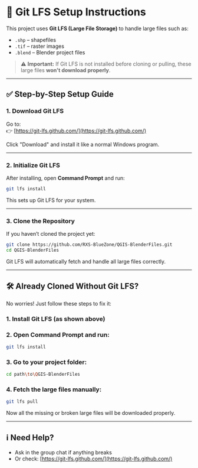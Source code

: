 # 🔧 Git LFS Setup Instructions

This project uses **Git LFS (Large File Storage)** to handle large files such as:

- `.shp` – shapefiles  
- `.tif` – raster images  
- `.blend` – Blender project files

> ⚠️ **Important:** If Git LFS is not installed before cloning or pulling, these large files **won't download properly**.

---

## ✅ Step-by-Step Setup Guide

### 1. **Download Git LFS**

Go to:  
👉 [https://git-lfs.github.com/](https://git-lfs.github.com/)

Click "Download" and install it like a normal Windows program.

---

### 2. **Initialize Git LFS**

After installing, open **Command Prompt** and run:

```bash
git lfs install
```

This sets up Git LFS for your system.

---

### 3. **Clone the Repository**

If you haven’t cloned the project yet:

```bash
git clone https://github.com/RXS-BlueZone/QGIS-BlenderFiles.git
cd QGIS-BlenderFiles
```

Git LFS will automatically fetch and handle all large files correctly.

---

## 🛠 Already Cloned Without Git LFS?

No worries! Just follow these steps to fix it:

### 1. Install Git LFS (as shown above)  
### 2. Open Command Prompt and run:

```bash
git lfs install
```

### 3. Go to your project folder:

```bash
cd path\to\QGIS-BlenderFiles
```

### 4. Fetch the large files manually:

```bash
git lfs pull
```

Now all the missing or broken large files will be downloaded properly.

---

## ℹ️ Need Help?

- Ask in the group chat if anything breaks
- Or check: [https://git-lfs.github.com/](https://git-lfs.github.com/)

